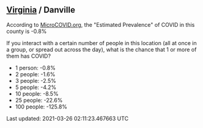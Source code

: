 
## [Virginia](/united-states/virginia) / Danville

According to [MicroCOVID.org](http://microcovid.org),
the "Estimated Prevalence" of COVID in this county is -0.8%

If you interact with a certain number of people in this location
(all at once in a group, or spread out across the day), what is the chance that
1 or more of them has COVID?

- 1 person: -0.8%
- 2 people: -1.6%
- 3 people: -2.5%
- 5 people: -4.2%
- 10 people: -8.5%
- 25 people: -22.6%
- 100 people: -125.8%

Last updated: 2021-03-26 02:11:23.467663 UTC
